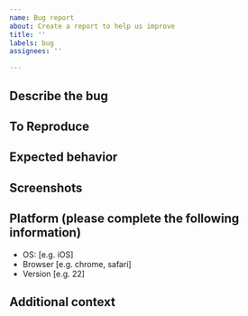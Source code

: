 ```yaml
---
name: Bug report
about: Create a report to help us improve
title: ''
labels: bug
assignees: ''

---
```


## Describe the bug


## To Reproduce


## Expected behavior


## Screenshots

## Platform (please complete the following information)
 - OS: [e.g. iOS]
 - Browser [e.g. chrome, safari]
 - Version [e.g. 22]

## Additional context
